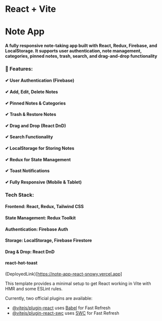 # React + Vite


# Note App

#### A fully responsive note-taking app built with React, Redux, Firebase, and LocalStorage. It supports user authentication, note management, categories, pinned notes, trash, search, and drag-and-drop functionality




### 🚀 Features:

#### ✔ User Authentication (Firebase)
#### ✔ Add, Edit, Delete Notes
#### ✔ Pinned Notes & Categories
#### ✔ Trash & Restore Notes
#### ✔ Drag and Drop (React DnD)
#### ✔ Search Functionality
#### ✔ LocalStorage for Storing Notes
#### ✔ Redux for State Management 
#### ✔ Toast Notifications
#### ✔ Fully Responsive (Mobile & Tablet)



### Tech Stack:

#### Frontend: React, Redux, Tailwind CSS
#### State Management: Redux Toolkit
#### Authentication: Firebase Auth
#### Storage: LocalStorage, Firebase Firestore
#### Drag & Drop: React DnD
#### react-hot-toast




(DeployedLink)[https://note-app-react-snowy.vercel.app]



This template provides a minimal setup to get React working in Vite with HMR and some ESLint rules.

Currently, two official plugins are available:

- [@vitejs/plugin-react](https://github.com/vitejs/vite-plugin-react/blob/main/packages/plugin-react/README.md) uses [Babel](https://babeljs.io/) for Fast Refresh
- [@vitejs/plugin-react-swc](https://github.com/vitejs/vite-plugin-react-swc) uses [SWC](https://swc.rs/) for Fast Refresh
